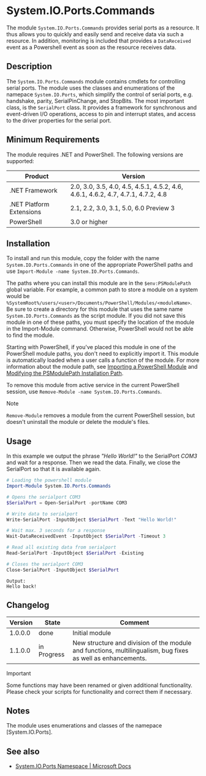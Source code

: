# System.IO.Ports.Commands
The module `System.IO.Ports.Commands` provides serial ports as a resource. It thus allows you to quickly and easily send and receive data via such a resource. In addition, monitoring is included that provides a `DataReceived` event as a Powershell event as soon as the resource receives data.

## Description

The `System.IO.Ports.Commands` module contains cmdlets for controlling serial ports. The module uses the classes and enumerations of the namepace `System.IO.Ports`, which simplify the control of serial ports, e.g. handshake, parity, SerialPinChange, and StopBits. The most important class, is the `SerialPort` class. It provides a framework for synchronous and event-driven I/O operations, access to pin and interrupt states, and access to the driver properties for the serial port.

## Minimum Requirements

The module requires .NET and PowerShell. The following versions are supported:

|Product|Version|
|---|---|
|.NET Framework|2.0, 3.0, 3.5, 4.0, 4.5, 4.5.1, 4.5.2, 4.6, 4.6.1, 4.6.2, 4.7, 4.7.1, 4.7.2, 4.8|
|.NET Platform Extensions|	2.1, 2.2, 3.0, 3.1, 5.0, 6.0 Preview 3|
|PowerShell|3.0 or higher|

## Installation

To install and run this module, copy the folder with the name `System.IO.Ports.Commands` in one of the appropriate PowerShell paths and use `Import-Module -name System.IO.Ports.Commands`.

The paths where you can install this module are in the `$env:PSModulePath` global variable. For example, a common path to store a module on a system would be `%SystemRoot%/users/<user>/Documents/PowerShell/Modules/<moduleName>`. Be sure to create a directory for this module that uses the same name `System.IO.Ports.Commands` as the script module. If you did not save this module in one of these paths, you must specify the location of the module in the Import-Module command. Otherwise, PowerShell would not be able to find the module.

Starting with PowerShell, if you've placed this module in one of the PowerShell module paths, you don't need to explicitly import it. This module is automatically loaded when a user calls a function of the module. For more information about the module path, see [Importing a PowerShell Module](https://docs.microsoft.com/en-us/powershell/scripting/developer/module/importing-a-powershell-module?view=powershell-7.1) and [Modifying the PSModulePath Installation Path](https://docs.microsoft.com/en-us/powershell/scripting/developer/module/modifying-the-psmodulepath-installation-path?view=powershell-7.1).

To remove this module from active service in the current PowerShell session, use `Remove-Module -name System.IO.Ports.Commands`.

> [!Note]
> `Remove-Module` removes a module from the current PowerShell session, but doesn't uninstall the module or delete the module's files.

## Usage

In this example we output the phrase *"Hello World!"* to the SerialPort *COM3* and wait for a response. Then we read the data. Finally, we close the SerialPort so that it is available again.

```PowerShell
# Loading the powershell module
Import-Module System.IO.Ports.Commands

# Opens the serialport COM3
$SerialPort = Open-SerialPort -portName COM3

# Write data to serialport
Write-SerialPort -InputObject $SerialPort -Text "Hello World!"

# Wait max. 3 seconds for a response
Wait-DataReceivedEvent -InputObject $SerialPort -Timeout 3

# Read all existing data from serialport
Read-SerialPort -InputObject $SerialPort -Existing

# Closes the serialport COM3
Close-SerialPort -InputObject $SerialPort
```

```Output
Output:
Hello back!
```
## Changelog

|Version|State|Comment|
|---|---|---|
|1.0.0.0|done|Initial module|
|1.1.0.0|in Progress|New structure and division of the module and functions, multilingualism, bug fixes as well as enhancements.|

>[!Important]
>Some functions may have been renamed or given additional functionality. Please check your scripts for functionality and correct them if necessary.

## Notes
The module uses enumerations and classes of the namepace [System.IO.Ports].

## See also
- [System.IO.Ports Namespace | Microsoft Docs](https://docs.microsoft.com/en-us/dotnet/api/system.io.ports?view=netframework-4.8)